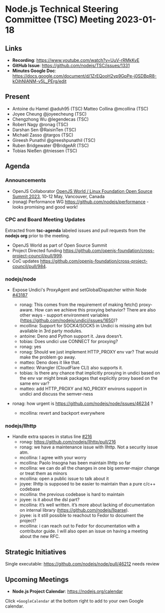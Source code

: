 # Node.js Technical Steering Committee (TSC) Meeting 2023-01-18

## Links

* **Recording**:  <https://www.youtube.com/watch?v=UuV-rRMkKvE>
* **GitHub Issue**: <https://github.com/nodejs/TSC/issues/1331>
* **Minutes Google Doc**: <https://docs.google.com/document/d/1ZrEQooH2yp9GpPe-j0SDBpR8-kOihNIANM-v5L_PErg/edit>

## Present

* Antoine du Hamel @aduh95 (TSC) Matteo Collina @mcollina (TSC)
* Joyee Cheung @joyeecheung (TSC)
* Chengzhong Wu @legendecas (TSC)
* Robert Nagy @ronag (TSC)
* Darshan Sen @RaisinTen (TSC)
* Michaël Zasso @targos (TSC)
* Gireesh Punathil @gireeshpunathil (TSC)
* Ruben Bridgewater @BridgeAR (TSC)
* Tobias Nießen @tniessen (TSC)

## Agenda

### Announcements

* OpenJS Collaborator [OpenJS World / Linux Foundation Open Source Summit 2023](https://events.linuxfoundation.org/open-source-summit-north-america/), 10-12 May, Vancouver, Canada
* (ronag) Performance WG <https://github.com/nodejs/performance> - looks promising and good work!

### CPC and Board Meeting Updates

Extracted from **tsc-agenda** labeled issues and pull requests from the **nodejs org** prior to the meeting.

* OpenJS World as part of Open Source Summit
* Project Directed funding <https://github.com/openjs-foundation/cross-project-council/pull/999>.
* CoC updates <https://github.com/openjs-foundation/cross-project-council/pull/984>.

### nodejs/node

* Expose Undici's ProxyAgent and setGlobalDispatcher within Node [#43187](https://github.com/nodejs/node/issues/43187)
  * ronag: This comes from the requirement of making fetch() proxy-aware. How can we achieve this proxying behavior? There are also other ways - support environment variables (<https://github.com/nodejs/undici/issues/1650>)?
  * mcollina: Support for SOCK4/SOCK5 in Undici is missing atm but available in 3rd party modules.
  * antoine: Deno and Python support it. Java doesn’t.
  * tobias: Does undici use CONNECT for proxying?
  * ronag: yes
  * ronag: Should we just implement HTTP\_PROXY env var? That would make the problem go away.
  * matteo: Deno does it like that.
  * matteo: Wrangler (CloudFlare CLI) also supports it.
  * tobias: Is there any chance that implicitly proxying in undici based on the env var might break packages that explicitly proxy based on the same env var?
  * matteo: add HTTP\_PROXY and NO\_PROXY environs support in undici and discuss the semver-ness

* ronag: how urgent is <https://github.com/nodejs/node/issues/46234> ?
  * mcollina: revert and backport everywhere

### nodejs/llhttp

* Handle extra spaces in status line [#216](https://github.com/nodejs/llhttp/pull/216)
  * ronag: <https://github.com/nodejs/llhttp/pull/216>
  * ronag: we have a maintenance issue with llhttp. Not a security issue atm.
  * mcollina: I agree with your worry
  * mcollina: Paolo Insogna has been maintain llhttp so far
  * mcollina: we can do all the changes in one big semver-major change or treat them as minors
  * mcollina: open a public issue to talk about it
  * joyee: llhttp is supposed to be easier to maintain than a pure c/c++ codebase
  * mcollina: the previous codebase is hard to maintain
  * joyee: is it about the dsl part?
  * mcollina: it’s well written. it’s more about lacking of documentation on internal library (<https://github.com/nodejs/llparse>).
  * joyee: is it still possible to reachout to Fedor to document the project?
  * mcollina: i can reach out to Fedor for documentation with a contributor guide. I will also open an issue on having a meeting about the new RFC.

## Strategic Initiatives

Single executable: <https://github.com/nodejs/node/pull/46212> needs review

## Upcoming Meetings

* **Node.js Project Calendar**: <https://nodejs.org/calendar>

Click `+GoogleCalendar` at the bottom right to add to your own Google calendar.
